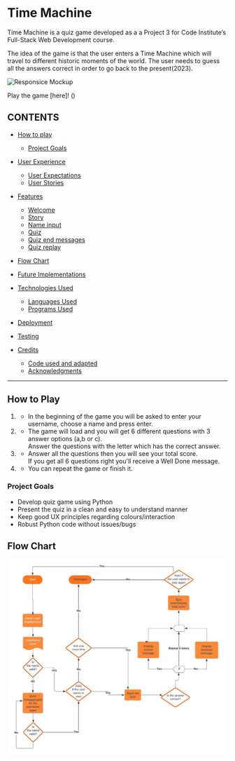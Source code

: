 # Time Machine

Time Machine is a quiz game developed as a a Project 3 for Code Institute’s Full-Stack Web Development course.

The idea of the game is that the user enters a Time Machine which will travel to different historic moments of the world.
The user needs to guess all the answers correct in order to go back to the present(2023). 

![Responsice Mockup]()

Play the game [here]! ()

## CONTENTS

* [How to play](#how-to-play)
  * [Project Goals](#project-goals)

* [User Experience](#user-experience)
  * [User Expectations](#user-expectations)
  * [User Stories](#user-stories)

* [Features](#features)
  * [Welcome](#welcome)
  * [Story](#story)
  * [Name input](#name-input)
  * [Quiz](#quiz)
  * [Quiz end messages](#quiz-end-messages)
  * [Quiz replay](#quiz-replay)

* [Flow Chart](#flow-chart)

* [Future Implementations](#future-implementations)

* [Technologies Used](#technologies-used)
  * [Languages Used](#languages-used)
  * [Programs Used](#programs-used)

* [Deployment](#deployment)

* [Testing](#testing)

* [Credits](#credits)
  * [Code used and adapted](#code-used-and-adapted)
  * [Acknowledgments](#acknowledgments)

---

## How to Play
 1. - In the beginning of the game you will be asked to enter your username, choose a name and press enter.

 2. - The game will load and you will get 6 different questions with 3 answer options (a,b or c).<br>Answer the questions with the letter which has the correct answer.

 3. - Answer all the questions then you will see your total score. <br>If you get all 6 questions right you'll receive a Well Done message.

 4. - You can repeat the game or finish it.

### Project Goals
 - Develop quiz game using Python
 - Present the quiz in a clean and easy to understand manner
 - Keep good UX principles regarding colours/interaction
 - Robust Python code without issues/bugs


## Flow Chart
![Flowchart](docs/Flowchart.jpeg)